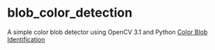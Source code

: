 # blob_color_detection
A simple color blob detector using OpenCV 3.1 and Python 
[Color Blob Identification](Images/color_identifier.PNG)
